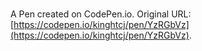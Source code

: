 # 

A Pen created on CodePen.io. Original URL: [https://codepen.io/kinghtcj/pen/YzRGbVz](https://codepen.io/kinghtcj/pen/YzRGbVz).

